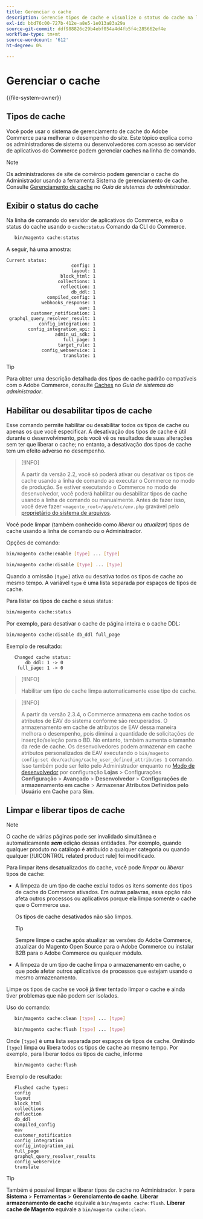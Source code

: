 ```yaml
---
title: Gerenciar o cache
description: Gerencie tipos de cache e visualize o status do cache na linha de comando usando a CLI do Commerce
exl-id: bbd76c00-727b-412e-a8e5-1e013a83a29a
source-git-commit: ddf988826c29b4ebf054a4d4fb5f4c285662ef4e
workflow-type: tm+mt
source-wordcount: '612'
ht-degree: 0%

---
```


# Gerenciar o cache

{{file-system-owner}}

## Tipos de cache

Você pode usar o sistema de gerenciamento de cache do Adobe Commerce para melhorar o desempenho do site. Este tópico explica como os administradores de sistema ou desenvolvedores com acesso ao servidor de aplicativos do Commerce podem gerenciar caches na linha de comando.

>[!NOTE]
>
>
>Os administradores de site de comércio podem gerenciar o cache do Administrador usando a ferramenta Sistema de gerenciamento de cache. Consulte [Gerenciamento de cache](https://experienceleague.adobe.com/en/docs/commerce-admin/systems/tools/cache-management) no _Guia de sistemas do administrador_.


## Exibir o status do cache

Na linha de comando do servidor de aplicativos do Commerce, exiba o status do cache usando o `cache:status` Comando da CLI do Commerce.

```bash
   bin/magento cache:status
```

<!-- where `--bootstrap=` is a URL-encoded associative array of Commerce [application bootstrap parameters](../bootstrap/set-parameters.md) and values. -->

A seguir, há uma amostra:

```terminal
Current status:
                        config: 1
                        layout: 1
                    block_html: 1
                   collections: 1
                    reflection: 1
                        db_ddl: 1
               compiled_config: 1
             webhooks_response: 1
                           eav: 1
         customer_notification: 1
 graphql_query_resolver_result: 1
            config_integration: 1
        config_integration_api: 1
                  admin_ui_sdk: 1
                     full_page: 1
                   target_rule: 1
             config_webservice: 1
                     translate: 1
```

>[!TIP]
>
>Para obter uma descrição detalhada dos tipos de cache padrão compatíveis com o Adobe Commerce, consulte [Caches](https://experienceleague.adobe.com/en/docs/commerce-admin/systems/tools/cache-management#caches) no _Guia de sistemas do administrador_.


## Habilitar ou desabilitar tipos de cache

Esse comando permite habilitar ou desabilitar todos os tipos de cache ou apenas os que você especificar. A desativação dos tipos de cache é útil durante o desenvolvimento, pois você vê os resultados de suas alterações sem ter que liberar o cache; no entanto, a desativação dos tipos de cache tem um efeito adverso no desempenho.

>[!INFO]
>
>A partir da versão 2.2, você só poderá ativar ou desativar os tipos de cache usando a linha de comando ao executar o Commerce no modo de produção. Se estiver executando o Commerce no modo de desenvolvedor, você poderá habilitar ou desabilitar tipos de cache usando a linha de comando ou manualmente. Antes de fazer isso, você deve fazer `<magento_root>/app/etc/env.php` gravável pelo [proprietário do sistema de arquivos](../../installation/prerequisites/file-system/overview.md).

Você pode limpar (também conhecido como _liberar_ ou _atualizar_) tipos de cache usando a linha de comando ou o Administrador.

Opções de comando:

```bash
bin/magento cache:enable [type] ... [type]
```

```bash
bin/magento cache:disable [type] ... [type]
```

Quando a omissão `[type]` ativa ou desativa todos os tipos de cache ao mesmo tempo. A variável `type` é uma lista separada por espaços de tipos de cache.

<!-- `--bootstrap=` is a URL-encoded associative array of Commerce [application bootstrap parameters](../bootstrap/set-parameters.md#bootstrap-parameters) and values. -->

Para listar os tipos de cache e seus status:

```bash
bin/magento cache:status
```

Por exemplo, para desativar o cache de página inteira e o cache DDL:

```bash
bin/magento cache:disable db_ddl full_page
```

Exemplo de resultado:

```terminal
   Changed cache status:
       db_ddl: 1 -> 0
    full_page: 1 -> 0
```

>[!INFO]
>
>Habilitar um tipo de cache limpa automaticamente esse tipo de cache.

>[!INFO]
>
>A partir da versão 2.3.4, o Commerce armazena em cache todos os atributos de EAV do sistema conforme são recuperados. O armazenamento em cache de atributos de EAV dessa maneira melhora o desempenho, pois diminui a quantidade de solicitações de inserção/seleção para o BD. No entanto, também aumenta o tamanho da rede de cache. Os desenvolvedores podem armazenar em cache atributos personalizados de EAV executando o `bin/magento config:set dev/caching/cache_user_defined_attributes 1` comando. Isso também pode ser feito pelo Administrador enquanto no [Modo de desenvolvedor](../bootstrap/application-modes.md) por configuração **Lojas** > Configurações **Configuração** > **Avançado** > **Desenvolvedor** > **Configurações de armazenamento em cache** > **Armazenar Atributos Definidos pelo Usuário em Cache** para **Sim**.

## Limpar e liberar tipos de cache

>[!NOTE]
>
>O cache de várias páginas pode ser invalidado simultânea e automaticamente **_sem_** edição dessas entidades. Por exemplo, quando qualquer produto no catálogo é atribuído a qualquer categoria ou quando qualquer [!UICONTROL related product rule] foi modificado.

Para limpar itens desatualizados do cache, você pode _limpar_ ou _liberar_ tipos de cache:

- A limpeza de um tipo de cache exclui todos os itens somente dos tipos de cache do Commerce ativados. Em outras palavras, essa opção não afeta outros processos ou aplicativos porque ela limpa somente o cache que o Commerce usa.

  Os tipos de cache desativados não são limpos.

  >[!TIP]
  >
  >Sempre limpe o cache após atualizar as versões do Adobe Commerce, atualizar do Magento Open Source para o Adobe Commerce ou instalar B2B para o Adobe Commerce ou qualquer módulo.

- A limpeza de um tipo de cache limpa o armazenamento em cache, o que pode afetar outros aplicativos de processos que estejam usando o mesmo armazenamento.

Limpe os tipos de cache se você já tiver tentado limpar o cache e ainda tiver problemas que não podem ser isolados.

Uso do comando:

```bash
   bin/magento cache:clean [type] ... [type]
```

```bash
   bin/magento cache:flush [type] ... [type]
```

Onde `[type]` é uma lista separada por espaços de tipos de cache. Omitindo `[type]` limpa ou libera todos os tipos de cache ao mesmo tempo. Por exemplo, para liberar todos os tipos de cache, informe

```bash
   bin/magento cache:flush
```

Exemplo de resultado:

```terminal
   Flushed cache types:
   config
   layout
   block_html
   collections
   reflection
   db_ddl
   compiled_config
   eav
   customer_notification
   config_integration
   config_integration_api
   full_page
   graphql_query_resolver_results
   config_webservice
   translate
```

>[!TIP]
>
>Também é possível limpar e liberar tipos de cache no Administrador. Ir para **Sistema** > **Ferramentas** > **Gerenciamento de cache**. **Liberar armazenamento de cache** equivale a `bin/magento cache:flush`. **Liberar cache de Magento** equivale a `bin/magento cache:clean`.
